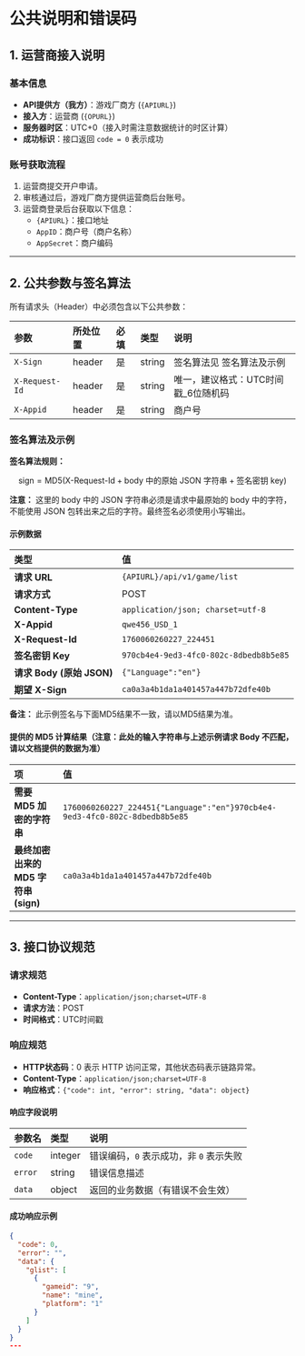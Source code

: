 # 公共说明和错误码

## 1. 运营商接入说明

### 基本信息

- **API提供方（我方）**：游戏厂商方 (`{APIURL}`)
- **接入方**：运营商 (`{OPURL}`)
- **服务器时区**：UTC+0（接入时需注意数据统计的时区计算）
- **成功标识**：接口返回 `code = 0` 表示成功

### 账号获取流程

1. 运营商提交开户申请。
2. 审核通过后，游戏厂商方提供运营商后台账号。
3. 运营商登录后台获取以下信息：
   - `{APIURL}`：接口地址
   - `AppID`：商户号（商户名称）
   - `AppSecret`：商户编码

---

## 2. 公共参数与签名算法

所有请求头（Header）中必须包含以下公共参数：

| 参数             | 所处位置   | 必填  | 类型     | 说明                    |
|:-------------- |:------ |:--- |:------ |:--------------------- |
| `X-Sign`       | header | 是   | string | 签名算法见 签名算法及示例         |
| `X-Request-Id` | header | 是   | string | 唯一，建议格式：UTC时间戳\_6位随机码 |
| `X-Appid`      | header | 是   | string | 商户号                   |

### 签名算法及示例

**签名算法规则：**

$$
\text{sign} = \text{MD5}(\text{X-Request-Id} + \text{body 中的原始 JSON 字符串} + \text{签名密钥 key})
$$

**注意：** 这里的 body 中的 JSON 字符串必须是请求中最原始的 body 中的字符，不能使用 JSON 包转出来之后的字符。最终签名必须使用小写输出。

#### 示例数据

| 类型                    | 值                                      |
|:--------------------- |:-------------------------------------- |
| **请求 URL**            | `{APIURL}/api/v1/game/list`            |
| **请求方式**              | POST                                   |
| **Content-Type**      | `application/json; charset=utf-8`      |
| **X-Appid**           | `qwe456_USD_1`                         |
| **X-Request-Id**      | `1760060260227_224451`                 |
| **签名密钥 Key**          | `970cb4e4-9ed3-4fc0-802c-8dbedb8b5e85` |
| **请求 Body (原始 JSON)** | `{"Language":"en"}`                    |
| **期望 X-Sign**         | `ca0a3a4b1da1a401457a447b72dfe40b`     |

**备注：** 此示例签名与下面MD5结果不一致，请以MD5结果为准。

#### 提供的 MD5 计算结果（注意：此处的输入字符串与上述示例请求 Body 不匹配，请以文档提供的数据为准）

| 项                          | 值                                                                                                                                                                  |
|:-------------------------- |:------------------------------------------------------------------------------------------------------------------------------------------------------------------ |
| **需要 MD5 加密的字符串**          | `1760060260227_224451{"Language":"en"}970cb4e4-9ed3-4fc0-802c-8dbedb8b5e85` |
| **最终加密出来的 MD5 字符串 (sign)** | `ca0a3a4b1da1a401457a447b72dfe40b`                                                                                                                                 |

---

## 3. 接口协议规范

### 请求规范

- **Content-Type**：`application/json;charset=UTF-8`
- **请求方法**：POST
- **时间格式**：UTC时间戳

### 响应规范

- **HTTP状态码**：0 表示 HTTP 访问正常，其他状态码表示链路异常。
- **Content-Type**：`application/json;charset=UTF-8`
- **响应格式**：`{"code": int, "error": string, "data": object}`

#### 响应字段说明

| 参数名     | 类型      | 说明                       |
|:------- |:------- |:------------------------ |
| `code`  | integer | 错误编码，`0` 表示成功，非 `0` 表示失败 |
| `error` | string  | 错误信息描述                   |
| `data`  | object  | 返回的业务数据（有错误不会生效）         |

#### 成功响应示例

```json
{
  "code": 0,
  "error": "",
  "data": {
    "glist": [
      {
        "gameid": "9",
        "name": "mine",
        "platform": "1"
      }
    ]
  }
}
---
```
